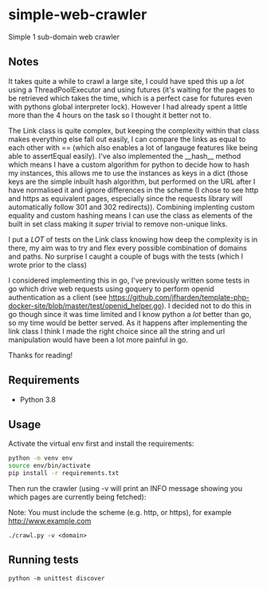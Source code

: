 # simple-web-crawler
Simple 1 sub-domain web crawler

## Notes
It takes quite a while to crawl a large site, I could have sped this up a _lot_ using a
ThreadPoolExecutor and using futures (it's waiting for the pages to be retrieved which takes the time, which is a
perfect case for futures even with pythons global interpreter lock). However I had already spent a little more than the
4 hours on the task so I thought it better not to.

The Link class is quite complex, but keeping the complexity within that class makes everything else fall out easily, I
can compare the links as equal to each other with == (which also enables a lot of langauge features like being able to
assertEqual easily). I've also implemented the \_\_hash\_\_ method which means I have a custom algorithm for python to
decide how to hash my instances, this allows me to use the instances as keys in a dict (those keys are the simple
inbuilt hash algorithm, but performed on the URL after I have normalised it and ignore differences in the scheme (I
chose to see http and https as equivalent pages, especially since the requests library will automatically follow 301
and 302 redirects)). Combining implenting custom equality and custom hashing means I can use the class as elements of
the built in set class making it _super_ trivial to remove non-unique links.

I put a _LOT_ of tests on the Link class knowing how deep the complexity is in there, my aim was to try and flex every
possible combination of domains and paths. No surprise I caught a couple of bugs with the tests (which I wrote prior to
the class)

I considered implementing this in go, I've previously written some tests in go which drive web requests using goquery
to perform openid authentication as a client 
(see https://github.com/jfharden/template-php-docker-site/blob/master/test/openid_helper.go). I decided not to do this
in go though since it was time limited and I know python a _lot_ better than go, so my time would be better served. As
it happens after implementing the link class I think I made the right choice since all the string and url manipulation
would have been a lot more painful in go.

Thanks for reading!

## Requirements

* Python 3.8

## Usage

Activate the virtual env first and install the requirements:

```bash
python -m venv env
source env/bin/activate
pip install -r requirements.txt
```

Then run the crawler (using -v will print an INFO message showing you which pages are currently being fetched):

Note: You must include the scheme (e.g. http, or https), for example http://www.example.com

`./crawl.py -v <domain>`

## Running tests

`python -m unittest discover`
